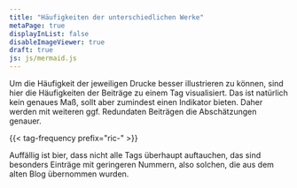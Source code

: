 ```yaml
---
title: "Häufigkeiten der unterschiedlichen Werke"
metaPage: true
displayInList: false
disableImageViewer: true
draft: true
js: js/mermaid.js
---
```


Um die Häufigkeit der jeweiligen Drucke besser illustrieren zu können, sind hier die Häufigkeiten der Beiträge zu einem Tag visualisiert. Das ist natürlich kein genaues Maß, sollt aber zumindest einen Indikator bieten. Daher werden mit weiteren ggf. Redundaten Beiträgen die Abschätzungen genauer.

{{< tag-frequency prefix="ric-" >}}

Auffällig ist bier, dass nicht alle Tags überhaupt auftauchen, das sind besonders Einträge mit geringeren Nummern, also solchen, die aus dem alten Blog übernommen wurden.
